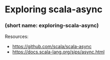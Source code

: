 # Exploring scala-async
### (short name: exploring-scala-async)

Resources:

- https://github.com/scala/scala-async
- https://docs.scala-lang.org/sips/async.html
